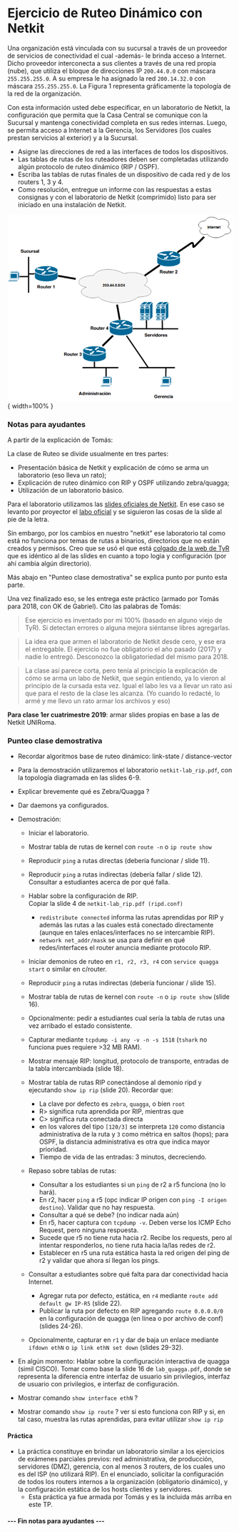 Ejercicio de Ruteo Dinámico con Netkit
======================================

Una organización está vinculada con su sucursal a través de un proveedor de servicios de conectividad el cual -además- le brinda acceso a Internet. Dicho proveedor interconecta a sus clientes a través de una red propia (nube), que utiliza el bloque de direcciones IP `200.44.0.0` con máscara `255.255.255.0`. A su empresa le ha asignado la red `200.14.32.0` con máscara `255.255.255.0`. La Figura 1 representa gráficamente la topología de la red de la organización.

Con esta información usted debe especificar, en un laboratorio de Netkit, la configuración que permita que la Casa Central se comunique con la Sucursal y mantenga conectividad completa en sus redes internas. Luego, se permita acceso a Internet a la Gerencia, los Servidores (los cuales prestan servicios al exterior) y a la Sucursal.

- Asigne las direcciones de red a las interfaces de todos los dispositivos.
- Las tablas de rutas de los ruteadores deben ser completadas utilizando algún protocolo de ruteo dinámico (RIP / OSPF).
- Escriba las tablas de rutas finales de un dispositivo de cada red y de los routers 1, 3 y 4.
- Como resolución, entregue un informe con las respuestas a estas consignas y con el laboratorio de Netkit (comprimido) listo para ser iniciado en una instalación de Netkit.

![](./images/topologia-ruteo.png){ width=100% }

### Notas para ayudantes

A partir de la explicación de Tomás:

La clase de Ruteo se divide usualmente en tres partes:

  - Presentación básica de Netkit y explicación de cómo se arma un laboratorio (eso lleva un rato);
  - Explicación de ruteo dinámico con RIP y OSPF utilizando zebra/quagga;
  - Utilización de un laboratorio básico.

Para el laboratorio utilizamos las [slides oficiales de Netkit](http://wiki.netkit.org/netkit-labs/netkit-labs_basic-topics/netkit-lab_rip/netkit-lab_rip.pdf). En ese caso se levanto por proyector el [labo oficial](http://wiki.netkit.org/netkit-labs/netkit-labs_basic-topics/netkit-lab_rip/netkit-lab_rip.tar.gz) y se siguieron las cosas de la slide al pie de la letra.

Sin embargo, por los cambios en nuestro "netkit" ese laboratorio tal como está no funciona por temas de rutas a binarios, directorios que no están creados y permisos. Creo que se usó el que está [colgado de la web de TyR](http://www.labredes.unlu.edu.ar/sites/www.labredes.unlu.edu.ar/files/site/data/tyr/netkit-lab_rip-TYR.tar.gz) que es idéntico al de las slides en cuanto a topo logia y configuración (por ahí cambia algún directorio).

Más abajo en "Punteo clase demostrativa" se explica punto por punto esta parte.

Una vez finalizado eso, se les entrega este práctico (armado por Tomás para 2018, con OK de Gabriel). Cito las palabras de Tomás:
​
> Ese ejercicio es inventado por mi 100% (basado en alguno viejo de TyR). Si detectan errores o alguna mejora siéntanse libres agregarlas.

> La idea era que armen el laboratorio de Netkit desde cero, y ese era el entregable. El ejercicio no fue obligatorio el año pasado (2017) y nadie lo entregó. Desconozco la obligatoriedad del mismo para 2018.

> La clase así parece corta, pero tenía al principio la explicación de cómo se arma un labo de Netkit, que según entiendo, ya lo vieron al principio de la cursada esta vez. Igual el labo les va a llevar un rato asi que para el resto de la clase les alcanza. (Yo cuando lo redacté, lo armé y me llevo un rato armar los archivos y eso)

**Para clase 1er cuatrimestre 2019**: armar slides propias en base a las de Netkit UNIRoma.

### Punteo clase demostrativa

 - Recordar algoritmos base de ruteo dinámico: link-state / distance-vector
 - Para la demostración utilizaremos el laboratorio `netkit-lab_rip.pdf`,
   con la topología diagramada en las slides 6-9.
 - Explicar brevemente qué es Zebra/Quagga ?
 - Dar daemons ya configurados.
 - Demostración:
   - Iniciar el laboratorio.
   - Mostrar tabla de rutas de kernel con `route -n` o `ip route show`
   - Reproducir `ping` a rutas directas (debería funcionar / slide 11).
   - Reproducir `ping` a rutas indirectas (debería fallar / slide 12).
     Consultar a estudiantes acerca de por qué falla.
   - Hablar sobre la configuración de RIP.  
     Copiar la slide 4 de `netkit-lab_rip.pdf (ripd.conf)`
     - `redistribute connected` informa las rutas aprendidas por RIP y
       además las rutas a las cuales está conectado directamente (aunque
       en tales enlaces/interfaces no se intercambie RIP).
     - `network net_addr/mask` se usa para definir en qué redes/interfaces
       el router anuncia mediante protocolo RIP.
   - Iniciar demonios de ruteo en `r1, r2, r3, r4` con
     `service quagga start` o similar en c/router.
   - Reproducir `ping` a rutas indirectas (debería funcionar / slide 15).
   - Mostrar tabla de rutas de kernel con `route -n` o `ip route show`
     (slide 16).
   - Opcionalmente: pedir a estudiantes cual sería la tabla de rutas una
     vez arribado el estado consistente.
   - Capturar mediante `tcpdump -i any -v -n -s 1518`
     (`tshark` no funciona pues requiere >32 MB RAM).
   - Mostrar mensaje RIP: longitud, protocolo de transporte, entradas de la
     tabla intercambiada (slide 18).
   - Mostrar tabla de rutas RIP conectándose al demonio ripd y ejecutando
     `show ip rip` (slide 20). Recordar que:
     - La clave por defecto es `zebra`, `quagga`, o bien `root`
     - R> significa ruta aprendida por RIP, mientras que
     - C> significa ruta conectada directa
     - en los valores del tipo `[120/3]` se interpreta `120` como distancia
       administrativa de la ruta y `3` como métrica en saltos (hops); para
       OSPF, la distancia administrativa es otra que indica mayor prioridad.
     - Tiempo de vida de las entradas: 3 minutos, decreciendo.

   - Repaso sobre tablas de rutas:
     - Consultar a los estudiantes si un `ping` de r2 a r5 funciona (no lo hará).
     - En r2, hacer `ping` a r5 (opc indicar IP origen con `ping -I origen destino`).
       Validar que no hay respuesta.
     - Consultar a qué se debe? (no indicar nada aún)
     - En r5, hacer captura con `tcpdump -v`. Deben verse los ICMP Echo Request,
       pero ninguna respuesta.
     - Sucede que r5 no tiene ruta hacia r2. Recibe los requests, pero al
       intentar responderlos, no tiene ruta hacia la/las redes de r2.
     - Establecer en r5 una ruta estática hasta la red origen del ping de r2 y
       validar que ahora sí llegan los pings.

   - Consultar a estudiantes sobre qué falta para dar conectividad hacia
     Internet.
     - Agregar ruta por defecto, estática, en `r4` mediante
       `route add default gw IP-R5` (slide 22).
     - Publicar la ruta por defecto en RIP agregando `route 0.0.0.0/0`
       en la configuración de quagga (en línea o por archivo de conf) 
       (slides 24-26).
   - Opcionalmente, capturar en `r1` y dar de baja un enlace mediante
     `ifdown ethN` o `ip link ethN set down` (slides 29-32).

 - En algún momento: Hablar sobre la configuración interactiva de quagga
   (simil CISCO).
   Tomar como base la slide 16 de `lab_quagga.pdf`, donde se representa la
   diferencia entre interfaz de usuario sin privilegios, interfaz de 
   usuario con privilegios, e interfaz de configuración.

 - Mostrar comando `show interface ethN` ?
 - Mostrar comando `show ip route` ? ver si esto funciona con RIP y si,
   en tal caso, muestra las rutas aprendidas, para evitar utilizar
   `show ip rip`


#### Práctica

 - La práctica constituye en brindar un laboratorio similar a los ejercicios de
   exámenes parciales previos: red administrativa, de producción, servidores
   (DMZ), gerencia, con al menos 3 routers, de los cuales uno es del ISP (no
   utilizará RIP). En el enunciado, solicitar la configuración de todos los
   routers internos a la organización (obligatorio dinámico), y la
   configuración estática de los hosts clientes y servidores.
     - Esta práctica ya fue armada por Tomás y es la incluida más arriba en este TP.

#### --- Fin notas para ayudantes ---
